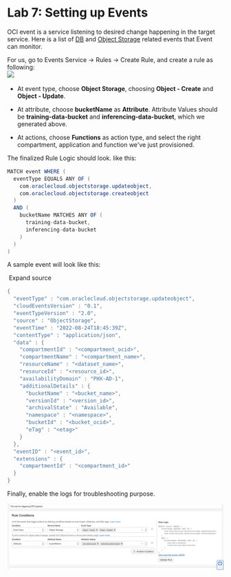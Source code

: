 Lab 7: Setting up Events
===

OCI event is a service listening to desired change happening in the target service. Here is a list of [DB](https://docs.oracle.com/en-us/iaas/Content/Events/Reference/eventsproducers.htm#dbaasevents__AutoDB) and [Object Storage](https://docs.oracle.com/en-us/iaas/Content/Events/Reference/eventsproducers.htm#ObjectStor__bucket) related events that Event can monitor.

For us, go to Events Service → Rules → Create Rule, and create a rule as following:  
![](../attchments/Set-Ev2.png)

*   At event type, choose **Object Storage**, choosing **Object - Create** and **Object - Update**.
*   At attribute, choose **bucketName** as **Attribute**. Attribute Values should be **training-data-bucket** and **inferencing-data-bucket**, which we generated above.
    
*   At actions, choose **Functions** as action type, and select the right compartment, application and function we've just provisioned.

The finalized Rule Logic should look. like this:

```java
MATCH event WHERE (
  eventType EQUALS ANY OF (
    com.oraclecloud.objectstorage.updateobject,
    com.oraclecloud.objectstorage.createobject
  )
  AND (
    bucketName MATCHES ANY OF (
      training-data-bucket,
      inferencing-data-bucket
    )
  )
)
```

  

A sample event will look like this:

 Expand source

```java
{
  "eventType" : "com.oraclecloud.objectstorage.updateobject",
  "cloudEventsVersion" : "0.1",
  "eventTypeVersion" : "2.0",
  "source" : "ObjectStorage",
  "eventTime" : "2022-08-24T18:45:39Z",
  "contentType" : "application/json",
  "data" : {
    "compartmentId" : "<compartment_ocid>",
    "compartmentName" : "<compartment_name>",
    "resourceName" : "<dataset_name>",
    "resourceId" : "<resource_id>",
    "availabilityDomain" : "PHX-AD-1",
    "additionalDetails" : {
      "bucketName" : "<bucket_name>",
      "versionId" : "<version_id>",
      "archivalState" : "Available",
      "namespace" : "<namespace>",
      "bucketId" : "<bucket_ocid>",
      "eTag" : "<etag>"
    }
  },
  "eventID" : "<event_id>",
  "extensions" : {
    "compartmentId" : "<compartment_id>"
  }
}
```

Finally, enable the logs for troubleshooting purpose.

![](../attachments/Set-Ev1.png)
